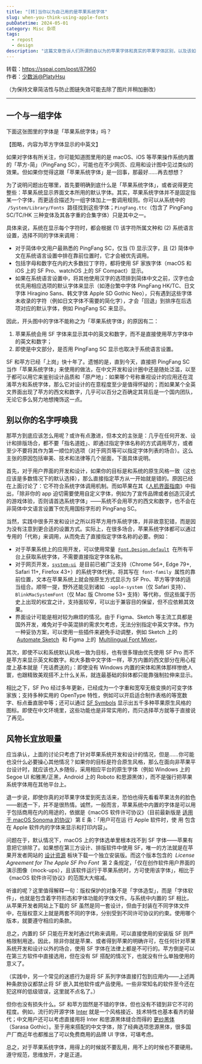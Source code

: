 ```yaml
---
title: "[转]当你以为自己用的是苹果系统字体"
slug: when-you-think-using-apple-fonts
pubDatetime: 2024-05-01
category: Misc 杂项
tags:
  - repost
  - design
description: "这篇文章告诉人们所谓的自以为的苹果字体和真实的苹果字体区别，以及该如何正确对待使用 PingFang SC 和 SF Pro"
---
```


转载：<https://sspai.com/post/87960>  
作者：[少数派@PlatyHsu](https://sspai.com/u/platyhsu/)

（为保持文章简洁性与防止图链失效可能去除了图片并稍加删改）

---

## 一个与一组字体

下面这张图里的字体是「苹果系统字体」吗？

【图略，内容为苹方字体显示的中英文】

如果对字体有所关注，你可能知道图里用的是 macOS、iOS 等苹果操作系统内置的「苹方-简」（PingFang SC），可能也在不少网页、应用和设计图中见过类似的效果。但如果你觉得这跟「苹果系统字体」是一回事，那最好……再去想想？

为了说明问题出在哪里，首先要明确到底什么是「苹果系统字体」，或者说得更完整些：苹果系统显示界面文本所用的默认字体。其实，苹果系统字体并不是固定指某一个字体，而更适合描述为一组字体加上一套调用规则。你可以从系统中的  `/System/Library/Fonts`  路径找到这些字体；`PingFang.ttc`（包含了 PingFang SC/TC/HK 三种变体及其各字重的合集字体）只是其中之一。

具体来说，系统在显示每个字符时，都会根据 (1) 该字符所属文种和 (2) 系统语言设置，选择不同的字体来调用：

- 对于简体中文用户最熟悉的 PingFang SC，仅当 (1) 显示汉字，且 (2) 简体中文在系统语言设置中排在靠前位置时，它才会被优先调用。
- 包括字母和数字在内的大多数拉丁字符，都将使用 SF 家族字体（macOS 和 iOS 上的 SF Pro、watchOS 上的 SF Compact）显示。
- 如果在系统语言设置中，将其他使用汉字的选项排到简体中文之前，汉字也会优先用相应选项的默认字体来显示（如港台繁中字体 PingFang HK/TC、日文字体 Hiragino Sans、韩文字体 Apple SD Gothic Neo），只有遇到这些字体未收录的字符（例如日文字体不需要的简化字），才会「回退」到排序在后选项对应的默认字体，例如 PingFang SC 来显示。

因此，开头图中的字体不能称之为「苹果系统字体」的原因有二：

1. 苹果系统会用 SF 字体来显示其中的英文和数字，而不是直接使用苹方字体中的英文和数字；
2. 即使是中文部分，是否用 PingFang SC 显示也取决于系统语言设置。

SF 和苹方已经「上岗」快十年了。遗憾的是，直到今天，直接把 PingFang SC 当作「苹果系统字体」来使用的做法，在中文开发和设计圈中还是随处泛滥，以至于都可以用它来鉴别设计品质和「原产地」：如果哪个号称重视设计的应用还在混淆苹方和系统字体，那么它对设计的在意程度至少是值得怀疑的；而如果某个全英文界面出现了苹方的西文和数字，几乎可以百分之百确定其背后是一个国内团队，无论它多么努力地想掩饰这一点。

## 别以你的名字呼唤我

那苹方到底应该怎么用呢？或许有点激进，但本文的主张是：几乎在任何开发、设计和排版场合，都不要「指名道姓」、即通过指定字体名称的方式调用苹方，或者至少不要将其作为第一顺位的选项（对于网页等可以指定字体列表的场合）。这么主张的原因包括审美、技术和法律等几个层面，下面具体说明。

首先，对于用户界面的开发和设计，如果你的目标是和系统的原生风格一致（这也应该是多数情况下的默认选择），那么直接指定苹方从一开始就是错的。原因已经在上面讨论了：它不符合系统字体调用机制。而如苹果在其《[人机界面指南](https://developer.apple.com/cn/design/human-interface-guidelines/typography)》中指出，「除非你的 app 迫切需要使用自定义字体，例如为了宣传品牌或者创造沉浸式的游戏体验，否则请首选系统字体」——系统不会用苹方的西文和数字，也不会在非简体中文语言设置下优先用国标字形的 PingFang SC。

当然，实践中很多开发和设计之所以将苹方用作系统字体，并非故意犯错，而是因为没有注意到更合适的设置方式。实际上，在很多场合，苹果系统字体都可以通过专用的「代称」来调用，从而免去了直接指定字体名称的必要。例如：

- 对于苹果系统上的应用开发，可以使用常量  [`Font.Design.default`](https://developer.apple.com/documentation/SwiftUI/Font/Design/default)  在所有平台上获取系统字体，不需要直接指定字体名称。
- 对于网页开发，[`system-ui`](https://drafts.csswg.org/css-fonts-4/#system-ui-def)  是目前已被广泛支持（Chrome 56+, Edge 79+, Safari 11+, Firefox 43+）的系统字体代称，将其写在  `font-family`  属性的靠前位置，文本在苹果系统上就会按原生方式显示为 SF Pro、苹方等字体的适当组合。顺带一提，野外还能见到诸如  `-apple-system`（仅 Safari 支持）、`BlinkMacSystemFont`（仅 Mac 版 Chrome 53+ 支持）等代称，但这些属于历史上出现的权宜之计，支持面较窄，可以出于兼容目的保留，但不应依赖其效果。
- 界面设计可能是相对较为麻烦的情况。由于 Figma、Sketch 等主流工具都是国外开发，难免对于中英混排的需求欠考虑，无法分别指定中英文字体。作为一种妥协方案，可以使用一些插件来避免手动调整，例如 Sketch 上的  [Automate Sketch](https://ashung.github.io/Automate-Sketch/)  和 Figma 上的  [Multilingual Font Mixer](https://www.figma.com/community/plugin/910385004596112467/multilingual-font-mixer)。

其次，即使不以和系统默认风格一致为目标，也有很多理由优先使用 SF Pro 而不是苹方来显示英文和数字。和大多数中文字体一样，苹方内置的西文部分在用心程度上基本就是「充话费送的」：即使没有 Windows 内置的宋体和黑体那样惨绝人寰，也跟精致美观搭不上什么关系，就连最基础的斜体都只能靠强制拉伸来显示。

相比之下，SF Pro 经过多年更新，已经成为一个字重和宽窄无极变换的可变字体家族；支持多种实用的 OpenType 特性，例如可以开启适合制作表格的等宽数字、标点垂直居中等；还可以通过 [SF Symbols](https://developer.apple.com/sf-symbols/) 显示出五千多种苹果原生风格的图标。即使在中文环境里，这些功能也是非常实用的，而只选择苹方就等于直接说了再见。

## 风物长宜放眼量

应当承认，上面的讨论只考虑了针对苹果系统开发和设计的情况，但是……你可能也没什么必要操心其他情况？如果你的目标是符合原生风格，那么在面向非苹果平台设计时，就应该也入乡随俗，采用相应平台的原生字体（例如 Windows 上的 Segoe UI 和雅黑/正黑，Android 上的 Roboto 和思源黑体），而不是强行把苹果系统字体用在其他平台上。

退一步说，即使你真的对苹果字体爱到死去活来，恐怕也得先看看苹果法务的脸色——剧透一下，并不是很热情。诚然，一般而言，苹果系统中内置的字体是可以用于包括商用在内的用途的，依据是《macOS 软件许可协议》（目前最新版是 [适用于 macOS Sonoma 的协议](https://www.apple.com/legal/sla/docs/macOSSonoma.pdf)）第 E 条：「用户可在运 ⾏ Apple 软件时，使 ⽤ 包含在 Apple 软件内的字体来显示和打印内容」。

问题在于，默认情况下，macOS 上的字体选单里根本找不到 SF 字体——苹果有意把它排除了。如果想在第三方设计、排版软件中使用 SF，唯一的方法就是在苹果开发者网站的 [设计资源](https://developer.apple.com/design/resources/) 板块下载一个独立安装版。而这个版本包含的  *License Agreement for The Apple SF Pro Font*  第 2 条规定，「仅在创作软件用户界面的演示图像（mock-ups），且该软件运行于苹果系统时，方可使用该字体」，相比于《macOS 软件许可协议》的范围大大缩减。

听谁的呢？这里值得解释一句：版权保护的对象不是「字体造型」，而是「字体软件」，也就是包含着字符形态和字体功能的字体文件。与系统中内置的 SF 相比，从苹果开发者网站上下载的 SF 虽然是同一套设计，但由于封装在不同字体文件中，在版权意义上就是两套不同的字体，分别受到不同许可协议的约束。使用哪个版本，就要遵守相应的条款。

总之，内置的 SF 只能在开发时通过代称来调用，可以直接使用的安装版 SF 则严格限制用途。因此，除非你就是苹果、或者得到苹果的明确许可，在任何针对苹果系统开发和设计以外的场合，使用 SF 字体在法律上都是不可行的。苹方倒是可以在第三方软件中直接选用，但在没有 SF 搭配的情况下，也就没有什么单独使用的意义了。

（实践中，另一个常见的迷惑行为是将 SF 系列字体直接打包到应用内——上述两种条款协议都禁止将 SF 嵌入其他软件或产品使用。一些非常知名的软件至今还在犯这样的低级错误，这里就不点名了。）

但你也没有损失什么。SF 和苹方固然是不错的字体，但也没有不错到非它不可的程度。例如，流行的开源字体 [Inter](https://rsms.me/inter/) 就是一个风格接近、技术特性也基本看齐的替代；中文用户还可以考虑直接用将 Inter 和思源黑体缝合而得的 [更纱黑体](https://github.com/be5invis/Sarasa-Gothic)（Sarasa Gothic）。至于用来搭配的中文字体，除了经典选项思源黑体，很多国产厂商近年也都推出了可以免费商用的品牌 UI 字体，可堪考虑。

总之，对于苹果系统字体，用得上的时候就不要乱用，用不上的时候也不要硬用。遵守规范，思维放开，才是正道。
